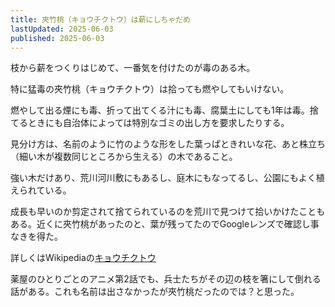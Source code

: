 ```yaml
---
title: 夾竹桃（キョウチクトウ）は薪にしちゃだめ
lastUpdated: 2025-06-03
published: 2025-06-03
---
```


枝から薪をつくりはじめて、一番気を付けたのが毒のある木。

特に猛毒の夾竹桃（キョウチクトウ）は拾っても燃やしてもいけない。

燃やして出る煙にも毒、折って出てくる汁にも毒、腐葉土にしても1年は毒。捨てるときにも自治体によっては特別なゴミの出し方を要求したりする。

<YouTube id="aNb9pAxHljU" title="猛毒キョウチクトウ　焚火の天敵" aspect="9:16" />

見分け方は、名前のように竹のような形をした葉っぱときれいな花、あと株立ち（細い木が複数同じところから生える）の木であること。

強い木だけあり、荒川河川敷にもあるし、庭木にもなってるし、公園にもよく植えられている。

成長も早いのか剪定されて捨てられているのを荒川で見つけて拾いかけたこともある。近くに夾竹桃があったのと、葉が残ってたのでGoogleレンズで確認し事なきを得た。

詳しくはWikipediaの[キョウチクトウ](https://ja.wikipedia.org/wiki/%E3%82%AD%E3%83%A7%E3%82%A6%E3%83%81%E3%82%AF%E3%83%88%E3%82%A6)

薬屋のひとりごとのアニメ第2話でも、兵士たちがその辺の枝を箸にして倒れる話がある。これも名前は出さなかったが夾竹桃だったのでは？と思った。



